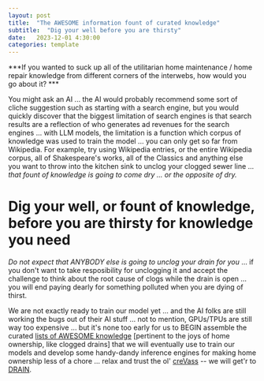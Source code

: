 ```yaml
---
layout: post
title:  "The AWESOME information fount of curated knowledge"
subtitle:  "Dig your well before you are thirsty"
date:   2023-12-01 4:30:00
categories: template
---
```


***If you wanted to suck up all of the utilitarian home maintenance / home repair knowledge from different corners of the interwebs, how would you go about it? ***

You might ask an AI ... the AI would probably recommend some sort of cliche suggestion such as starting with a search engine, but you would quickly discover that the biggest limitation of search engines is that search results are a reflection of who generates ad revenues for the search engines ... with LLM models, the limitation is a function which corpus of knowledge was used to train the model ... you can only get so far from Wikipedia. For example, try using Wikipedia entries, or the entire Wikipedia corpus, all of Shakespeare's works, all of the Classics and anything else you want to throw into the kitchen sink to unclog your clogged sewer line ... *that fount of knowledge is going to come dry ... or the opposite of dry.*

# Dig your well, or fount of knowledge, before you are thirsty for knowledge you need

*Do not expect that ANYBODY else is going to unclog your drain for you* ... if you don't want to take resposibility for unclogging it and accept the challenge to think about the root cause of clogs while the drain is open ... you will end paying dearly for something polluted when you are dying of thirst. 

We are not exactly ready to train our model yet ... and the AI folks are still working the bugs out of their AI stuff ... not to mention, GPUs/TPUs are still way too expensive ... but it's none too early for us to BEGIN assemble the curated [lists of AWESOME knowledge](AWESOME.md) [pertinent to the joys of home ownership, like clogged drains] that we will eventually use to train our models and develop some handy-dandy inference engines for making home ownership less of a chore ... relax and trust the ol' [creVass](http://crevass.org) -- we will get'r to [DRAIN](http://DRAIN.tips).